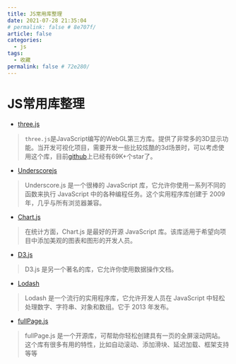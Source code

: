 ```yaml
---
title: JS常用库整理
date: 2021-07-28 21:35:04
# permalink: false # 8e707f/
article: false
categories: 
  - js
tags: 
  - 收藏
permalink: false # 72e280/
---
```



# JS常用库整理

- [three.js](http://www.webgl3d.cn/)
> `three.js`是JavaScript编写的WebGL第三方库。提供了非常多的3D显示功能。当开发可视化项目，需要开发一些比较炫酷的3d场景时，可以考虑使用这个库，目前[github](https://github.com/mrdoob/three.js/)上已经有69K+个star了。

- [Underscorejs](https://underscorejs.org/)
> Underscore.js 是一个很棒的 JavaScript 库，它允许你使用一系列不同的函数来执行 JavaScript 中的各种编程任务。这个实用程序库创建于 2009 年，几乎与所有浏览器兼容。

- [Chart.js](https://www.chartjs.org/)
> 在统计方面，Chart.js 是最好的开源 JavaScript 库。该库适用于希望向项目中添加美观的图表和图形的开发人员。

- [D3.js](https://d3js.org/)
> D3.js 是另一个著名的库，它允许你使用数据操作文档。

- [Lodash](https://lodash.com/)
> Lodash 是一个流行的实用程序库，它允许开发人员在 JavaScript 中轻松处理数字、字符串、对象和数组。它于 2013 年发布。

- [fullPage.js](https://alvarotrigo.com/fullPage/zh/)
> fullPage.js 是一个开源库，可帮助你轻松创建具有一页的全屏滚动网站。这个库有很多有用的特性，比如自动滚动、添加滑块、延迟加载、框架支持等等